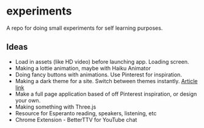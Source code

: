 # experiments
A repo for doing small experiments for self learning purposes.

## Ideas
* Load in assets (like HD video) before launching app. Loading screen.
* Making a lottie animation, maybe with Haiku Animator
* Doing fancy buttons with animations. Use Pinterest for inspiration.
* Making a dark theme for a site. Switch between themes instantly. [Article link](https://medium.com/@katiemctigue/how-to-create-a-dark-mode-in-sass-609f131a3995)
* Make a full page application based of off Pinterest inspiration, or design your own.
* Making something with Three.js
* Resource for Esperanto reading, speakers, listening, etc
* Chrome Extension - BetterTTV for YouTube chat

